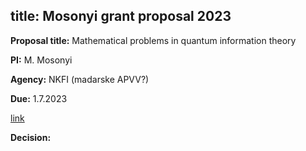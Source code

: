 title: Mosonyi grant proposal 2023
---

**Proposal title:** Mathematical problems in quantum information theory 

**PI:** M. Mosonyi
 
**Agency:** NKFI (madarske APVV?)

**Due:** 1.7.2023 

[link](https://www.otka-palyazat.hu/ql.php/563zof1k15zq0hky)


**Decision:** 


